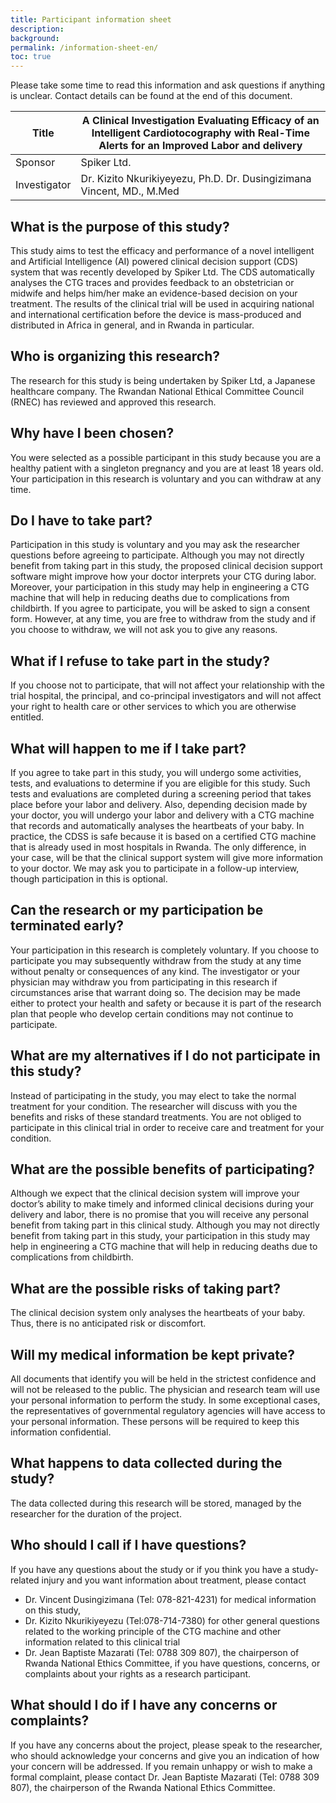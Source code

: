 ```yaml
---
title: Participant information sheet
description: 
background: 
permalink: /information-sheet-en/
toc: true
---
```


Please take some time to read this information and ask questions if anything is unclear.
Contact details can be found at the end of this document.

| Title        | A Clinical Investigation Evaluating Efficacy of an Intelligent Cardiotocography with Real-Time Alerts for an Improved Labor and delivery |
|--------------|------------------------------------------------------------------------------------------------------------------------------------------|
| Sponsor      | Spiker Ltd.                                                                                                                              |
| Investigator | Dr. Kizito Nkurikiyeyezu, Ph.D.  Dr. Dusingizimana Vincent, MD., M.Med                                                                   |


## What is the purpose of this study?
This study aims to test the efficacy and performance of a novel intelligent and Artificial Intelligence (AI) powered clinical decision support (CDS) system that was recently developed by Spiker Ltd.  The CDS automatically analyses the CTG traces and provides feedback to an obstetrician or midwife and helps him/her make an evidence-based decision on your treatment.
The results of the clinical trial will be used in acquiring national and international certification before the device is mass-produced and distributed in Africa in general, and in Rwanda in particular.

## Who is organizing this research?
The research for this study is being undertaken by Spiker Ltd, a Japanese healthcare company. The Rwandan National Ethical Committee Council (RNEC) has reviewed and approved this research.

## Why have I been chosen?
You were selected as a possible participant in this study because you are a healthy patient with a singleton pregnancy and you are at least 18 years old. Your participation in this research is voluntary and you can withdraw at any time.

## Do I have to take part?
Participation in this study is voluntary and you may ask the researcher questions before agreeing to participate.  Although you may not directly benefit from taking part in this study, the proposed clinical decision support software might improve how your doctor interprets your CTG during labor. Moreover, your participation in this study may help in engineering a CTG machine that will help in reducing deaths due to complications from childbirth. If you agree to participate, you will be asked to sign a consent form.  However, at any time, you are free to withdraw from the study and if you choose to withdraw, we will not ask you to give any reasons.

## What if I refuse to take part in the study?
If you choose not to participate, that will not affect your relationship with the trial hospital, the principal, and co-principal investigators and will not affect your right to health care or other services to which you are otherwise entitled.

## What will happen to me if I take part?
If you agree to take part in this study, you will undergo some activities, tests, and evaluations to determine if you are eligible for this study. Such tests and evaluations are completed during a screening period that takes place before your labor and delivery.  Also, depending decision made by your doctor, you will undergo your labor and delivery with a CTG machine that records and automatically analyses the heartbeats of your baby. In practice, the CDSS is safe because it is based on a certified CTG machine that is already used in most hospitals in Rwanda.  The only difference, in your case, will be that the clinical support system will give more information to your doctor. We may ask you to participate in a follow-up interview, though participation in this is optional. 

## Can the research or my participation be terminated early?
Your participation in this research is completely voluntary. If you choose to participate you may subsequently withdraw from the study at any time without penalty or consequences of any kind. The investigator or your physician may withdraw you from participating in this research if circumstances arise that warrant doing so.  The decision may be made either to protect your health and safety or because it is part of the research plan that people who develop certain conditions may not continue to participate.

## What are my alternatives if I do not participate in this study?
Instead of participating in the study, you may elect to take the normal treatment for your condition. The researcher will discuss with you the benefits and risks of these standard treatments. You are not obliged to participate in this clinical trial in order to receive care and treatment for your condition.

## What are the possible benefits of participating?
Although we expect that the clinical decision system will improve your doctor’s ability to make timely and informed clinical decisions during your delivery and labor, there is no promise that you will receive any personal benefit from taking part in this clinical study. Although you may not directly benefit from taking part in this study, your participation in this study may help in engineering a CTG machine that will help in reducing deaths due to complications from childbirth.

## What are the possible risks of taking part?
The clinical decision system only analyses the heartbeats of your baby. Thus, there is no anticipated risk or discomfort. 

## Will my medical information be kept private?
All documents that identify you will be held in the strictest confidence and will not be released to the public. The physician and research team will use your personal information to perform the study. In some exceptional cases, the representatives of governmental regulatory agencies will have access to your personal information. These persons will be required to keep this information confidential.

## What happens to data collected during the study?
The data collected during this research will be stored, managed by the researcher for the duration of the project.  

## Who should I call if I have questions?
If you have any questions about the study or if you think you have a study-related injury and you want information about treatment, please contact
- Dr. Vincent Dusingizimana (Tel: 078-821-4231) for medical information on this study,
- Dr. Kizito Nkurikiyeyezu (Tel:078-714-7380) for other general questions related to the working principle of the CTG machine and other information related to this clinical trial
- Dr. Jean Baptiste Mazarati (Tel: 0788 309 807), the chairperson of Rwanda National Ethics Committee, if you have questions, concerns, or complaints about your rights as a research participant.

## What should I do if I have any concerns or complaints?
If you have any concerns about the project, please speak to the researcher, who should acknowledge your concerns and give you an indication of how your concern will be addressed.  If you remain unhappy or wish to make a formal complaint, please contact Dr. Jean Baptiste Mazarati (Tel: 0788 309 807), the chairperson of the Rwanda National Ethics Committee.

